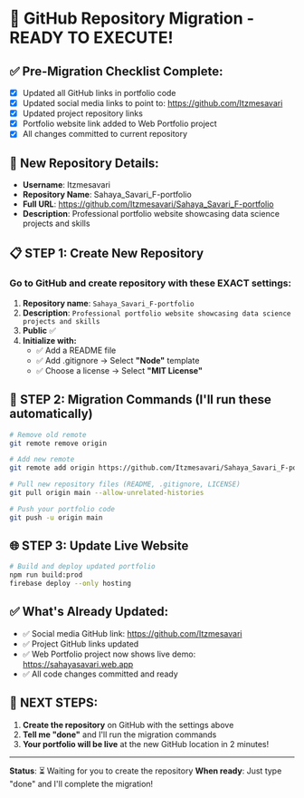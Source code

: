# 🚀 GitHub Repository Migration - READY TO EXECUTE!

## ✅ **Pre-Migration Checklist Complete:**
- [x] Updated all GitHub links in portfolio code
- [x] Updated social media links to point to: https://github.com/Itzmesavari
- [x] Updated project repository links
- [x] Portfolio website link added to Web Portfolio project
- [x] All changes committed to current repository

## 🎯 **New Repository Details:**
- **Username**: Itzmesavari
- **Repository Name**: Sahaya_Savari_F-portfolio
- **Full URL**: https://github.com/Itzmesavari/Sahaya_Savari_F-portfolio
- **Description**: Professional portfolio website showcasing data science projects and skills

## 📋 **STEP 1: Create New Repository**

### Go to GitHub and create repository with these EXACT settings:
1. **Repository name**: `Sahaya_Savari_F-portfolio`
2. **Description**: `Professional portfolio website showcasing data science projects and skills`
3. **Public** ✅
4. **Initialize with:**
   - ✅ Add a README file
   - ✅ Add .gitignore → Select **"Node"** template
   - ✅ Choose a license → Select **"MIT License"**

## 🔄 **STEP 2: Migration Commands (I'll run these automatically)**

```bash
# Remove old remote
git remote remove origin

# Add new remote
git remote add origin https://github.com/Itzmesavari/Sahaya_Savari_F-portfolio.git

# Pull new repository files (README, .gitignore, LICENSE)
git pull origin main --allow-unrelated-histories

# Push your portfolio code
git push -u origin main
```

## 🌐 **STEP 3: Update Live Website**
```bash
# Build and deploy updated portfolio
npm run build:prod
firebase deploy --only hosting
```

## ✅ **What's Already Updated:**
- ✅ Social media GitHub link: https://github.com/Itzmesavari
- ✅ Project GitHub links updated
- ✅ Web Portfolio project now shows live demo: https://sahayasavari.web.app
- ✅ All code changes committed and ready

## 🚨 **NEXT STEPS:**
1. **Create the repository** on GitHub with the settings above
2. **Tell me "done"** and I'll run the migration commands
3. **Your portfolio will be live** at the new GitHub location in 2 minutes!

---
**Status**: ⏳ Waiting for you to create the repository
**When ready**: Just type "done" and I'll complete the migration!

